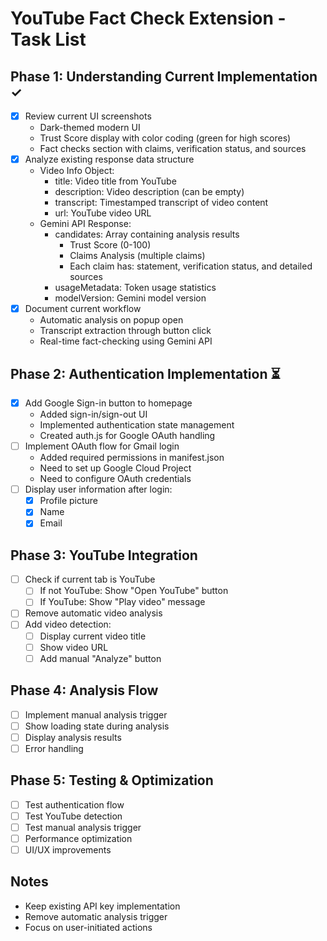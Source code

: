 # YouTube Fact Check Extension - Task List

## Phase 1: Understanding Current Implementation ✓

- [x] Review current UI screenshots
  - Dark-themed modern UI
  - Trust Score display with color coding (green for high scores)
  - Fact checks section with claims, verification status, and sources
- [x] Analyze existing response data structure
  - Video Info Object:
    - title: Video title from YouTube
    - description: Video description (can be empty)
    - transcript: Timestamped transcript of video content
    - url: YouTube video URL
  - Gemini API Response:
    - candidates: Array containing analysis results
      - Trust Score (0-100)
      - Claims Analysis (multiple claims)
      - Each claim has: statement, verification status, and detailed sources
    - usageMetadata: Token usage statistics
    - modelVersion: Gemini model version
- [x] Document current workflow
  - Automatic analysis on popup open
  - Transcript extraction through button click
  - Real-time fact-checking using Gemini API

## Phase 2: Authentication Implementation ⏳

- [x] Add Google Sign-in button to homepage
  - Added sign-in/sign-out UI
  - Implemented authentication state management
  - Created auth.js for Google OAuth handling
- [ ] Implement OAuth flow for Gmail login
  - Added required permissions in manifest.json
  - Need to set up Google Cloud Project
  - Need to configure OAuth credentials
- [ ] Display user information after login:
  - [x] Profile picture
  - [x] Name
  - [x] Email

## Phase 3: YouTube Integration

- [ ] Check if current tab is YouTube
  - [ ] If not YouTube: Show "Open YouTube" button
  - [ ] If YouTube: Show "Play video" message
- [ ] Remove automatic video analysis
- [ ] Add video detection:
  - [ ] Display current video title
  - [ ] Show video URL
  - [ ] Add manual "Analyze" button

## Phase 4: Analysis Flow

- [ ] Implement manual analysis trigger
- [ ] Show loading state during analysis
- [ ] Display analysis results
- [ ] Error handling

## Phase 5: Testing & Optimization

- [ ] Test authentication flow
- [ ] Test YouTube detection
- [ ] Test manual analysis trigger
- [ ] Performance optimization
- [ ] UI/UX improvements

## Notes

- Keep existing API key implementation
- Remove automatic analysis trigger
- Focus on user-initiated actions
